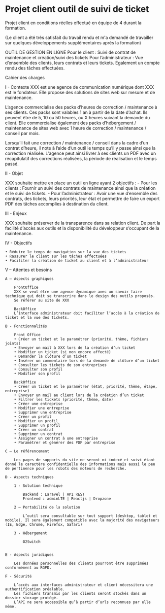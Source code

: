 # Projet client outil de suivi de ticket

Projet client en conditions réelles effectué en équipe de 4 durant la formation.

(Le client a été très satisfait du travail rendu et m'a demandé de travailler sur quelques développements supplémentaires après la formation)

OUTIL DE GESTION EN LIGNE 
Pour le client : Suivi de contrat de maintenance et création/suivi des tickets
Pour l’administrateur : Vue d’ensemble des clients, leurs contrats et leurs tickets. Egalement un compte rendu des tâches effectuées.


Cahier des charges

I - Contexte
XXX est une agence de communication numérique dont XXX est le fondateur. Elle  propose des solutions de sites web sur mesure et de maintenance.

L’agence commercialise des packs d’heures de correction / maintenance à ses clients. 
Ces packs sont valables 1 an à partir de la date d’achat. Ils peuvent être de 5, 10 ou 50 heures, ou X heures suivant la demande du client.
Elle commercialise également des packs d’hébergement / maintenance de sites web avec 1 heure de correction / maintenance / conseil par mois.

Lorsqu’il fait une correction / maintenance / conseil dans la cadre d’un contrat d’heure, il note à l’aide d’un outil le temps qu’il y passe ainsi que la correction réalisée. 
L'agence peut ainsi livrer à ses clients un PDF avec un récapitulatif des corrections réalisées, la période de réalisation et le temps passé.

II - Objet

XXX souhaite mettre en place un outil en ligne ayant 2 objectifs : 
     - Pour les clients : Fournir un suivi des contrats de maintenance ainsi que la création et le suivi de tickets.
     - Pour l’administrateur : Avoir une vue d’ensemble des contrats, des tickets, leurs priorités, leur état et permettre de faire un export PDF des tâches accomplies à destination du client.

III - Enjeux 

XXX souhaite préserver de la transparence dans sa relation client. De part la facilité d’accès aux outils et la disponibilité du développeur s’occupant de la maintenance.


IV - Objectifs

    • Réduire le temps de navigation sur la vue des tickets
    • Rassurer le client sur les tâches effectuées 
    • Faciliter la création de ticket au client et à l’administrateur

V – Attentes et besoins

    A – Aspects graphiques

        FrontOffice
        XXX se veut être une agence dynamique avec un savoir faire technique qui doit se transcrire dans le design des outils proposés.
        Se référer au site de XXX 

        BackOffice
        L’interface administrateur doit faciliter l’accès à la création de ticket et la vue des tickets. 

    B - Fonctionnalités

        Front Office 
        • Créer un ticket et le paramétrer (priorité, thème, fichiers joints)
        • Envoyer un mail à XXX lors de la création d’un ticket
        • Modifier un ticket (si non encore affecté)
        • Demander la clôture d’un ticket
        • Insérer un commentaire lors de la demande de clôture d’un ticket
        • Consulter les tickets de son entreprises 
        • Consulter son profil
        • Modifier son profil

        BackOffice
        • Créer un ticket et le paramétrer (état, priorité, thème, étape, entreprise)
        • Envoyer un mail au client lors de la création d’un ticket
        • Filtrer les tickets (priorité, thème, date)
        • Créer une entreprise
        • Modifier une entreprise
        • Supprimer une entreprise
        • Créer un profil 
        • Modifier un profil
        • Supprimer un profil
        • Créer un contrat
        • Supprimer un contrat
        • Assigner un contrat à une entreprise
        • Paramétrer et générer des PDF par entreprise

    C – Le référencement

        Les pages de supports du site ne seront ni indexé et suivi étant donné le caractère confidentielle des informations mais aussi le peu de pertinence pour les robots des moteurs de recherche.

    D - Aspects techniques

        1 - Solution technique
		
            Backend : Laravel | API REST
            Frontend : adminLTE | Reactjs | Dropzone

        2 – Portabilité de la solution
		
		    L’outil sera consultable sur tout support (desktop, tablet et mobile). Il sera également compatible avec la majorité des navigateurs (IE, Edge, Chrome, Firefox, Safari)

        3 - Hébergement
		
		    O2Switch


	E - Aspects juridiques 

        Les données personnelles des clients pourront être supprimées conformément au RGPD.

	F - Sécurité 

        L’accès aux interfaces administrateur et client nécessitera une authentification préalable.
        Les fichiers transmis par les clients seront stockés dans un dossier storage protégé.
        L’API ne sera accessible qu’à partir d’urls reconnues par elle même.